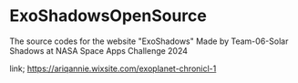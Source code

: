 # ExoShadowsOpenSource
The source codes for the website "ExoShadows" Made by Team-06-Solar Shadows at NASA Space Apps Challenge 2024

link; https://ariqannie.wixsite.com/exoplanet-chronicl-1
